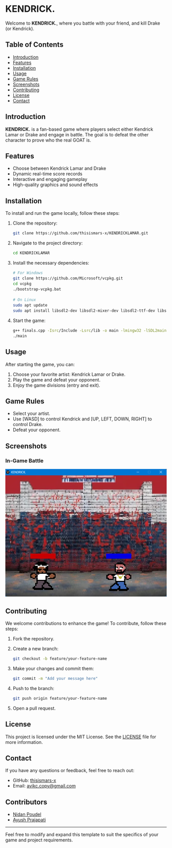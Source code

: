 # KENDRICK.

Welcome to **KENDRICK.**, where you battle with your friend, and kill Drake (or Kendrick).

## Table of Contents

- [Introduction](#introduction)
- [Features](#features)
- [Installation](#installation)
- [Usage](#usage)
- [Game Rules](#game-rules)
- [Screenshots](#screenshots)
- [Contributing](#contributing)
- [License](#license)
- [Contact](#contact)

## Introduction

**KENDRICK.** is a fan-based game where players select either Kendrick Lamar or Drake and engage in battle. The goal is to defeat the other character to prove who the real GOAT is.

## Features

- Choose between Kendrick Lamar and Drake
- Dynamic real-time score records
- Interactive and engaging gameplay
- High-quality graphics and sound effects

## Installation

To install and run the game locally, follow these steps:

1. Clone the repository:

   ```sh
   git clone https://github.com/thisismars-x/KENDRICKLAMAR.git
   ```

2. Navigate to the project directory:

   ```sh
   cd KENDRICKLAMAR
   ```

3. Install the necessary dependencies:

   ```sh
   # For Windows
   git clone https://github.com/Microsoft/vcpkg.git
   cd vcpkg
   ./bootstrap-vcpkg.bat

   # On Linux
   sudo apt update
   sudo apt install libsdl2-dev libsdl2-mixer-dev libsdl2-ttf-dev libsdl2-image-dev
   ```

4. Start the game:

   ```sh
   g++ finals.cpp -Isrc/Include -Lsrc/lib -o main -lmingw32 -lSDL2main -lSDL2 -lSDL2_image -lSDL2_mixer
   ./main
   ```

## Usage

After starting the game, you can:

1. Choose your favorite artist: Kendrick Lamar or Drake.
2. Play the game and defeat your opponent.
3. Enjoy the game divisions (entry and exit).

## Game Rules

- Select your artist.
- Use [WASD] to control Kendrick and [UP, LEFT, DOWN, RIGHT] to control Drake.
- Defeat your opponent.

## Screenshots

### In-Game Battle
![In-Game Battle](game.png)

## Contributing

We welcome contributions to enhance the game! To contribute, follow these steps:

1. Fork the repository.
2. Create a new branch:

   ```sh
   git checkout -b feature/your-feature-name
   ```

3. Make your changes and commit them:

   ```sh
   git commit -m "Add your message here"
   ```

4. Push to the branch:

   ```sh
   git push origin feature/your-feature-name
   ```

5. Open a pull request.

## License

This project is licensed under the MIT License. See the [LICENSE](LICENSE) file for more information.

## Contact

If you have any questions or feedback, feel free to reach out:

- GitHub: [thisismars-x](https://github.com/thisismars-x)
- Email: [avikc.copy@gmail.com](mailto:avikc.copy@gmail.com)

## Contributors

- [Nidan Poudel](https://github.com/NidanPoudel)
- [Ayush Prajapati](https://github.com/prajadai)

---

Feel free to modify and expand this template to suit the specifics of your game and project requirements.
